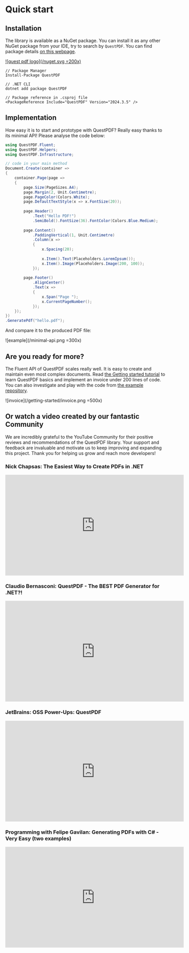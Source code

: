 # Quick start

## Installation

The library is available as a NuGet package. You can install it as any other NuGet package from your IDE, try to search by `QuestPDF`. You can find package details [on this webpage](https://www.nuget.org/packages/QuestPDF/).

[![quest pdf logo](/nuget.svg =200x)](https://www.nuget.org/packages/QuestPDF/)


```shell
// Package Manager
Install-Package QuestPDF

// .NET CLI
dotnet add package QuestPDF

// Package reference in .csproj file
<PackageReference Include="QuestPDF" Version="2024.3.5" />
```

## Implementation

How easy it is to start and prototype with QuestPDF? Really easy thanks to its minimal API! Please analyse the code below:

```c#
using QuestPDF.Fluent;
using QuestPDF.Helpers;
using QuestPDF.Infrastructure;

// code in your main method
Document.Create(container =>
{
    container.Page(page =>
    {
        page.Size(PageSizes.A4);
        page.Margin(2, Unit.Centimetre);
        page.PageColor(Colors.White);
        page.DefaultTextStyle(x => x.FontSize(20));
        
        page.Header()
            .Text("Hello PDF!")
            .SemiBold().FontSize(36).FontColor(Colors.Blue.Medium);
        
        page.Content()
            .PaddingVertical(1, Unit.Centimetre)
            .Column(x =>
            {
                x.Spacing(20);
                
                x.Item().Text(Placeholders.LoremIpsum());
                x.Item().Image(Placeholders.Image(200, 100));
            });
        
        page.Footer()
            .AlignCenter()
            .Text(x =>
            {
                x.Span("Page ");
                x.CurrentPageNumber();
            });
    });
})
.GeneratePdf("hello.pdf");
```

And compare it to the produced PDF file:

![example](/minimal-api.png =300x)


## Are you ready for more?

The Fluent API of QuestPDF scales really well. It is easy to create and maintain even most complex documents. Read [the Getting started tutorial](/getting-started.html) to learn QuestPDF basics and implement an invoice under 200 lines of code. You can also investigate and play with the code from [the example repository](https://github.com/QuestPDF/example-invoice).

![invoice](/getting-started/invoice.png =500x)


## Or watch a video created by our fantastic Community

We are incredibly grateful to the YouTube Community for their positive reviews and recommendations of the QuestPDF library. Your support and feedback are invaluable and motivate us to keep improving and expanding this project. Thank you for helping us grow and reach more developers!

### Nick Chapsas: The Easiest Way to Create PDFs in .NET

<iframe width="560" height="315" src="https://www.youtube.com/embed/_M0IgtGWnvE" frameborder="0" allow="accelerometer; autoplay; clipboard-write; encrypted-media; gyroscope; picture-in-picture" allowfullscreen></iframe>

### Claudio Bernasconi: QuestPDF - The BEST PDF Generator for .NET?!

<iframe width="560" height="315" src="https://www.youtube.com/embed/T89A_7dz1P8" frameborder="0" allow="accelerometer; autoplay; clipboard-write; encrypted-media; gyroscope; picture-in-picture" allowfullscreen></iframe>

### JetBrains: OSS Power-Ups: QuestPDF

<iframe width="560" height="315" src="https://www.youtube.com/embed/-iYvZvpLX0g" frameborder="0" allow="accelerometer; autoplay; clipboard-write; encrypted-media; gyroscope; picture-in-picture" allowfullscreen></iframe>

### Programming with Felipe Gavilan: Generating PDFs with C# - Very Easy (two examples)

<iframe width="560" height="315" src="https://www.youtube.com/embed/bhR4Cmg16gs" frameborder="0" allow="accelerometer; autoplay; clipboard-write; encrypted-media; gyroscope; picture-in-picture" allowfullscreen></iframe>
